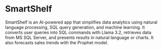 # SmartShelf
SmartShelf is an AI-powered app that simplifies data analytics using natural language processing, SQL query generation, and machine learning. It converts user queries into SQL commands with Llama 3.2, retrieves data from MS SQL Server, and presents results in natural language or charts. It also forecasts sales trends with the Prophet model.
